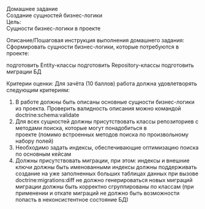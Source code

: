 Домашнее задание \
Создание сущностей бизнес-логики \
Цель: \
Сущности бизнес-логики в проекте 

Описание/Пошаговая инструкция выполнения домашнего задания: \
Сформировать сущности бизнес-логики, которые потребуются в проекте: 

подготовить Entity-классы
подготовить Repository-классы
подготовить миграции БД

Критерии оценки:
Для зачёта (10 баллов) работа должна удовлетворять следующим критериям:

1. В работе должны быть описаны основные сущности бизнес-логики из проекта. Проверить валидность описания можно командой \
doctrine:schema:validate
2. Для всех сущностей должны присутствовать классы репозиториев с методами поиска, которые могут понадобиться в \
проекте (помимо встроенных методов поиска по произвольному набору полей)
3. Необходимо задать индексы, обеспечивающие оптимизацию поиска по основным кейсам
4. Должны присутствовать миграции, при этом:
      индексы и внешние ключи должны быть именованными
      индексы должны поддерживать создание на уже заполненных больших таблицах данных
      при вызове doctrine:migrations:diff не должно генерироваться новых миграций
      миграции должны быть корректно сгруппированы по классам (при применении и откате миграций не должно быть возможности \
      попасть в неконсистентное состояние БД)
